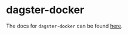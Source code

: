 # dagster-docker

The docs for `dagster-docker` can be found
[here](https://docs.dagster.io/_apidocs/libraries/dagster-docker).
